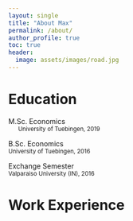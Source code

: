 ```yaml
---
layout: single
title: "About Max"
permalink: /about/
author_profile: true
toc: true
header:
  image: assets/images/road.jpg
---
```


# Education
<i class="fas fa-graduation-cap"></i> M.Sc. Economics<br/><small>
&nbsp;&nbsp;&nbsp;&nbsp;&nbsp; University of Tuebingen, 2019</small>

<i class="fas fa-graduation-cap"></i> B.Sc. Economics<br/>
<small>University of Tuebingen, 2016</small>

<i class="fas fa-graduation-cap"></i> Exchange Semester<br/>
<small>Valparaiso University (IN), 2016</small>

# Work Experience
